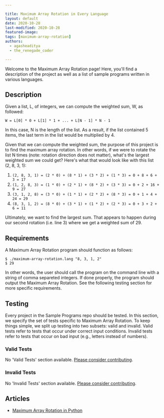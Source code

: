 ```yaml
---

title: Maximum Array Rotation in Every Language
layout: default
date: 2020-10-28
last-modified: 2020-10-28
featured-image: 
tags: [maximum-array-rotation]
authors:
  - agasheaditya
  - the_renegade_coder

---
```


Welcome to the Maximum Array Rotation page! Here, you'll find a description of the project as well as a list of sample programs written in various languages.

## Description

Given a list, L, of integers, we can compute the weighted sum, W, as followed:

```
W = L[0] * 0 + L[1] * 1 + ... + L[N - 1] * N - 1
```

In this case, N is the length of the list. As a result, if the list contained 5 items,
the last term in the list would be multiplied by 4.

Given that we can compute the weighted sum, the purpose of this project is to
find the maximum array rotation. In other words, if we were to rotate the list N 
times (note: rotation direction does not matter), what's the largest weighted sum 
we could get? Here's what that would look like with this list (2, 8, 3, 1):

1. `(2, 8, 3, 1) = (2 * 0) + (8 * 1) + (3 * 2) + (1 * 3) = 0 + 8 + 6 + 3 = 17`
2. `(1, 2, 8, 3) = (1 * 0) + (2 * 1) + (8 * 2) + (3 * 3) = 0 + 2 + 16 + 9 = 27`
3. `(3, 1, 2, 8) = (3 * 0) + (1 * 1) + (2 * 2) + (8 * 3) = 0 + 1 + 4 + 24 = 29`
4. `(8, 3, 1, 2) = (8 * 0) + (3 * 1) + (1 * 2) + (2 * 3) = 0 + 3 + 2 + 6 = 11`

Ultimately, we want to find the largest sum. That appears to happen during our
second rotation (i.e. line 3) where we get a weighted sum of 29. 


## Requirements

A Maximum Array Rotation program should function as follows:

```shell
$ ./maximum-array-rotation.lang "8, 3, 1, 2"
$ 29
```

In other words, the user should call the program on the command line with a string
of comma separeted integers. If done properly, the program should output the 
Maximum Array Rotation. See the following testing section for more specific requirements.


## Testing

Every project in the Sample Programs repo should be tested. In this section, we specify the set of tests specific to Maximum Array Rotation. To keep things simple, we split up testing into two subsets: valid and invalid. Valid tests refer to tests that occur under correct input conditions. Invalid tests refer to tests that occur on bad input (e.g., letters instead of numbers).

### Valid Tests

No 'Valid Tests' section available. [Please consider contributing](https://github.com/TheRenegadeCoder/sample-programs-website).

### Invalid Tests

No 'Invalid Tests' section available. [Please consider contributing](https://github.com/TheRenegadeCoder/sample-programs-website).

## Articles

- [Maximum Array Rotation in Python](https://sampleprograms.io/projects/maximum-array-rotation/python)